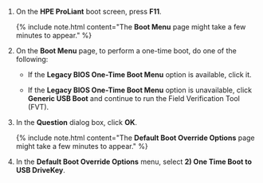 1. On the **HPE ProLiant** boot screen, press **F11**.

   {% include note.html content="The **Boot Menu** page might take a few minutes to appear." %}

1. On the **Boot Menu** page, to perform a one-time boot, do one of the following:

   * If the **Legacy BIOS One-Time Boot Menu** option is available, click it.

   * If the **Legacy BIOS One-Time Boot Menu** option is unavailable, click **Generic USB Boot** and continue to run the Field Verification Tool (FVT).

1. In the **Question** dialog box, click **OK**.

   {% include note.html content="The **Default Boot Override Options** page might take a few minutes to appear." %}

1. In the **Default Boot Override Options** menu, select **2) One Time Boot to USB DriveKey**.
